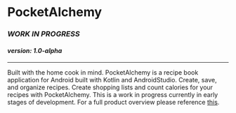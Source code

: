 # PocketAlchemy
### *WORK IN PROGRESS*
#### *version: 1.0-alpha*
---

  Built with the home cook in mind. PocketAlchemy is a recipe book application for Android built with Kotlin and AndroidStudio. 
Create, save, and organize recipes. Create shopping lists and count calories for your recipes with PocketAlchemy. This is a work in progress currently in early stages of development.
For a full product overview please reference [this](https://docs.google.com/document/d/1CcaRWRER-Xj7mcCEzozB93dpP_2ycdhteTo3xnVBjLg/edit?usp=sharing).
